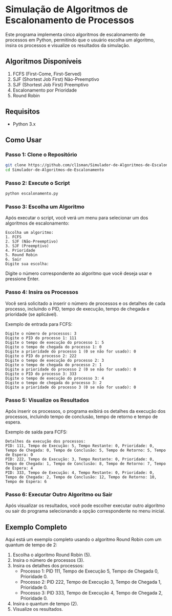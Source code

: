 # Simulação de Algoritmos de Escalonamento de Processos

Este programa implementa cinco algoritmos de escalonamento de processos em Python, permitindo que o usuário escolha um algoritmo, insira os processos e visualize os resultados da simulação.

## Algoritmos Disponíveis

1. FCFS (First-Come, First-Served)
2. SJF (Shortest Job First) Não-Preemptivo
3. SJF (Shortest Job First) Preemptivo
4. Escalonamento por Prioridade
5. Round Robin

## Requisitos

- Python 3.x

## Como Usar

### Passo 1: Clone o Repositório

```sh
git clone https://github.com/cl1sman/Simulador-de-Algoritmos-de-Escalonamento.git
cd Simulador-de-Algoritmos-de-Escalonamento
```

### Passo 2: Execute o Script

```sh
python escalonamento.py
```

### Passo 3: Escolha um Algoritmo

Após executar o script, você verá um menu para selecionar um dos algoritmos de escalonamento:

```
Escolha um algoritmo:
1. FCFS
2. SJF (Não-Preemptivo)
3. SJF (Preemptivo)
4. Prioridade
5. Round Robin
6. Sair
Digite sua escolha:
```

Digite o número correspondente ao algoritmo que você deseja usar e pressione Enter.

### Passo 4: Insira os Processos

Você será solicitado a inserir o número de processos e os detalhes de cada processo, incluindo o PID, tempo de execução, tempo de chegada e prioridade (se aplicável).

Exemplo de entrada para FCFS:

```
Digite o número de processos: 3
Digite o PID do processo 1: 111
Digite o tempo de execução do processo 1: 5
Digite o tempo de chegada do processo 1: 0
Digite a prioridade do processo 1 (0 se não for usado): 0
Digite o PID do processo 2: 222
Digite o tempo de execução do processo 2: 3
Digite o tempo de chegada do processo 2: 1
Digite a prioridade do processo 2 (0 se não for usado): 0
Digite o PID do processo 3: 333
Digite o tempo de execução do processo 3: 4
Digite o tempo de chegada do processo 3: 2
Digite a prioridade do processo 3 (0 se não for usado): 0
```

### Passo 5: Visualize os Resultados

Após inserir os processos, o programa exibirá os detalhes da execução dos processos, incluindo tempo de conclusão, tempo de retorno e tempo de espera.

Exemplo de saída para FCFS:

```
Detalhes da execução dos processos:
PID: 111, Tempo de Execução: 5, Tempo Restante: 0, Prioridade: 0, Tempo de Chegada: 0, Tempo de Conclusão: 5, Tempo de Retorno: 5, Tempo de Espera: 0
PID: 222, Tempo de Execução: 3, Tempo Restante: 0, Prioridade: 0, Tempo de Chegada: 1, Tempo de Conclusão: 8, Tempo de Retorno: 7, Tempo de Espera: 4
PID: 333, Tempo de Execução: 4, Tempo Restante: 0, Prioridade: 0, Tempo de Chegada: 2, Tempo de Conclusão: 12, Tempo de Retorno: 10, Tempo de Espera: 6
```

### Passo 6: Executar Outro Algoritmo ou Sair

Após visualizar os resultados, você pode escolher executar outro algoritmo ou sair do programa selecionando a opção correspondente no menu inicial.

## Exemplo Completo

Aqui está um exemplo completo usando o algoritmo Round Robin com um quantum de tempo de 2:

1. Escolha o algoritmo Round Robin (5).
2. Insira o número de processos (3).
3. Insira os detalhes dos processos:
    - Processo 1: PID 111, Tempo de Execução 5, Tempo de Chegada 0, Prioridade 0.
    - Processo 2: PID 222, Tempo de Execução 3, Tempo de Chegada 1, Prioridade 0.
    - Processo 3: PID 333, Tempo de Execução 4, Tempo de Chegada 2, Prioridade 0.
4. Insira o quantum de tempo (2).
5. Visualize os resultados.

